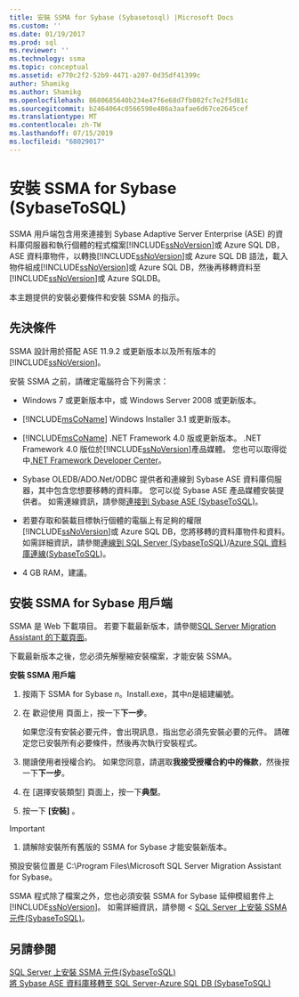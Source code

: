```yaml
---
title: 安裝 SSMA for Sybase (Sybasetosql) |Microsoft Docs
ms.custom: ''
ms.date: 01/19/2017
ms.prod: sql
ms.reviewer: ''
ms.technology: ssma
ms.topic: conceptual
ms.assetid: e770c2f2-52b9-4471-a207-0d35df41399c
author: Shamikg
ms.author: Shamikg
ms.openlocfilehash: 8680685640b234e47f6e68d7fb802fc7e2f5d81c
ms.sourcegitcommit: b2464064c0566590e486a3aafae6d67ce2645cef
ms.translationtype: MT
ms.contentlocale: zh-TW
ms.lasthandoff: 07/15/2019
ms.locfileid: "68029017"
---
```

# <a name="installing-ssma--for-sybase-client-sybasetosql"></a>安裝 SSMA for Sybase (SybaseToSQL)
SSMA 用戶端包含用來連接到 Sybase Adaptive Server Enterprise (ASE) 的資料庫伺服器和執行個體的程式檔案[!INCLUDE[ssNoVersion](../../includes/ssnoversion-md.md)]或 Azure SQL DB，ASE 資料庫物件，以轉換[!INCLUDE[ssNoVersion](../../includes/ssnoversion-md.md)]或 Azure SQL DB 語法，載入物件組成[!INCLUDE[ssNoVersion](../../includes/ssnoversion-md.md)]或 Azure SQL DB，然後再移轉資料至[!INCLUDE[ssNoVersion](../../includes/ssnoversion-md.md)]或 Azure SQLDB。  
  
本主題提供的安裝必要條件和安裝 SSMA 的指示。  
  
## <a name="prerequisites"></a>先決條件  
SSMA 設計用於搭配 ASE 11.9.2 或更新版本以及所有版本的[!INCLUDE[ssNoVersion](../../includes/ssnoversion-md.md)]。  
  
安裝 SSMA 之前，請確定電腦符合下列需求：  
  
-   Windows 7 或更新版本中，或 Windows Server 2008 或更新版本。  
  
-   [!INCLUDE[msCoName](../../includes/msconame_md.md)] Windows Installer 3.1 或更新版本。  
  
-   [!INCLUDE[msCoName](../../includes/msconame_md.md)] .NET Framework 4.0 版或更新版本。 .NET Framework 4.0 版位於[!INCLUDE[ssNoVersion](../../includes/ssnoversion-md.md)]產品媒體。 您也可以取得從中[.NET Framework Developer Center](https://go.microsoft.com/fwlink/?LinkId=48882)。  
  
-   Sybase OLEDB/ADO.Net/ODBC 提供者和連線到 Sybase ASE 資料庫伺服器，其中包含您想要移轉的資料庫。 您可以從 Sybase ASE 產品媒體安裝提供者。 如需連線資訊，請參閱[連接到 Sybase ASE &#40;SybaseToSQL&#41;](../../ssma/sybase/connecting-to-sybase-ase-sybasetosql.md)。  
  
-   若要存取和裝載目標執行個體的電腦上有足夠的權限[!INCLUDE[ssNoVersion](../../includes/ssnoversion-md.md)]或 Azure SQL DB，您將移轉的資料庫物件和資料。 如需詳細資訊，請參閱[連線到 SQL Server &#40;SybaseToSQL&#41;](../../ssma/sybase/connecting-to-sql-server-sybasetosql.md)/[Azure SQL 資料庫連線&#40;SybaseToSQL&#41;](../../ssma/sybase/connecting-to-azure-sql-db-sybasetosql.md)。  
  
-   4 GB RAM，建議。  
  
## <a name="installing-the-ssma-for-sybase-client"></a>安裝 SSMA for Sybase 用戶端  
SSMA 是 Web 下載項目。 若要下載最新版本，請參閱[SQL Server Migration Assistant 的下載頁面](https://aka.ms/ssmaforsybase)。  
  
下載最新版本之後，您必須先解壓縮安裝檔案，才能安裝 SSMA。  
  
**安裝 SSMA 用戶端**  
  
1.  按兩下 SSMA for Sybase *n*。Install.exe，其中*n*是組建編號。  
  
2.  在 歡迎使用 頁面上，按一下**下一步**。  
  
    如果您沒有安裝必要元件，會出現訊息，指出您必須先安裝必要的元件。 請確定您已安裝所有必要條件，然後再次執行安裝程式。  
  
3.  閱讀使用者授權合約。 如果您同意，請選取**我接受授權合約中的條款**，然後按一下**下一步**。  
  
4.  在 [選擇安裝類型] 頁面上，按一下**典型**。  
  
5.  按一下 **[安裝]** 。  
  
> [!IMPORTANT]  
> 1.  請解除安裝所有舊版的 SSMA for Sybase 才能安裝新版本。  
  
預設安裝位置是 C:\Program Files\Microsoft SQL Server Migration Assistant for Sybase。  
  
SSMA 程式除了檔案之外，您也必須安裝 SSMA for Sybase 延伸模組套件上[!INCLUDE[ssNoVersion](../../includes/ssnoversion-md.md)]。 如需詳細資訊，請參閱 < [SQL Server 上安裝 SSMA 元件&#40;SybaseToSQL&#41;](../../ssma/sybase/installing-ssma-components-on-sql-server-sybasetosql.md)。  
  
## <a name="see-also"></a>另請參閱  
[SQL Server 上安裝 SSMA 元件&#40;SybaseToSQL&#41;](../../ssma/sybase/installing-ssma-components-on-sql-server-sybasetosql.md)  
[將 Sybase ASE 資料庫移轉至 SQL Server-Azure SQL DB &#40;SybaseToSQL&#41;](../../ssma/sybase/migrating-sybase-ase-databases-to-sql-server-azure-sql-db-sybasetosql.md)  
  
